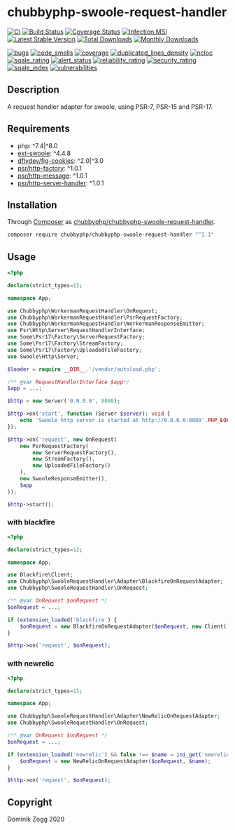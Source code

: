 # chubbyphp-swoole-request-handler

[![CI](https://github.com/chubbyphp/chubbyphp-swoole-request-handler/workflows/CI/badge.svg?branch=master)](https://github.com/chubbyphp/chubbyphp-swoole-request-handler/actions?query=workflow%3ACI)
[![Build Status](https://api.travis-ci.org/chubbyphp/chubbyphp-swoole-request-handler.png?branch=master)](https://travis-ci.org/chubbyphp/chubbyphp-swoole-request-handler)
[![Coverage Status](https://coveralls.io/repos/github/chubbyphp/chubbyphp-swoole-request-handler/badge.svg?branch=master)](https://coveralls.io/github/chubbyphp/chubbyphp-swoole-request-handler?branch=master)
[![Infection MSI](https://badge.stryker-mutator.io/github.com/chubbyphp/chubbyphp-swoole-request-handler/master)](https://dashboard.stryker-mutator.io/reports/github.com/chubbyphp/chubbyphp-swoole-request-handler/master)
[![Latest Stable Version](https://poser.pugx.org/chubbyphp/chubbyphp-swoole-request-handler/v/stable.png)](https://packagist.org/packages/chubbyphp/chubbyphp-swoole-request-handler)
[![Total Downloads](https://poser.pugx.org/chubbyphp/chubbyphp-swoole-request-handler/downloads.png)](https://packagist.org/packages/chubbyphp/chubbyphp-swoole-request-handler)
[![Monthly Downloads](https://poser.pugx.org/chubbyphp/chubbyphp-swoole-request-handler/d/monthly)](https://packagist.org/packages/chubbyphp/chubbyphp-swoole-request-handler)

[![bugs](https://sonarcloud.io/api/project_badges/measure?project=chubbyphp_chubbyphp-swoole-request-handler&metric=bugs)](https://sonarcloud.io/dashboard?id=chubbyphp_chubbyphp-swoole-request-handler)
[![code_smells](https://sonarcloud.io/api/project_badges/measure?project=chubbyphp_chubbyphp-swoole-request-handler&metric=code_smells)](https://sonarcloud.io/dashboard?id=chubbyphp_chubbyphp-swoole-request-handler)
[![coverage](https://sonarcloud.io/api/project_badges/measure?project=chubbyphp_chubbyphp-swoole-request-handler&metric=coverage)](https://sonarcloud.io/dashboard?id=chubbyphp_chubbyphp-swoole-request-handler)
[![duplicated_lines_density](https://sonarcloud.io/api/project_badges/measure?project=chubbyphp_chubbyphp-swoole-request-handler&metric=duplicated_lines_density)](https://sonarcloud.io/dashboard?id=chubbyphp_chubbyphp-swoole-request-handler)
[![ncloc](https://sonarcloud.io/api/project_badges/measure?project=chubbyphp_chubbyphp-swoole-request-handler&metric=ncloc)](https://sonarcloud.io/dashboard?id=chubbyphp_chubbyphp-swoole-request-handler)
[![sqale_rating](https://sonarcloud.io/api/project_badges/measure?project=chubbyphp_chubbyphp-swoole-request-handler&metric=sqale_rating)](https://sonarcloud.io/dashboard?id=chubbyphp_chubbyphp-swoole-request-handler)
[![alert_status](https://sonarcloud.io/api/project_badges/measure?project=chubbyphp_chubbyphp-swoole-request-handler&metric=alert_status)](https://sonarcloud.io/dashboard?id=chubbyphp_chubbyphp-swoole-request-handler)
[![reliability_rating](https://sonarcloud.io/api/project_badges/measure?project=chubbyphp_chubbyphp-swoole-request-handler&metric=reliability_rating)](https://sonarcloud.io/dashboard?id=chubbyphp_chubbyphp-swoole-request-handler)
[![security_rating](https://sonarcloud.io/api/project_badges/measure?project=chubbyphp_chubbyphp-swoole-request-handler&metric=security_rating)](https://sonarcloud.io/dashboard?id=chubbyphp_chubbyphp-swoole-request-handler)
[![sqale_index](https://sonarcloud.io/api/project_badges/measure?project=chubbyphp_chubbyphp-swoole-request-handler&metric=sqale_index)](https://sonarcloud.io/dashboard?id=chubbyphp_chubbyphp-swoole-request-handler)
[![vulnerabilities](https://sonarcloud.io/api/project_badges/measure?project=chubbyphp_chubbyphp-swoole-request-handler&metric=vulnerabilities)](https://sonarcloud.io/dashboard?id=chubbyphp_chubbyphp-swoole-request-handler)

## Description

A request handler adapter for swoole, using PSR-7, PSR-15 and PSR-17.

## Requirements

 * php: ^7.4|^8.0
 * [ext-swoole][2]: ^4.4.8
 * [dflydev/fig-cookies][3]: ^2.0|^3.0
 * [psr/http-factory][4]: ^1.0.1
 * [psr/http-message][5]: ^1.0.1
 * [psr/http-server-handler][6]: ^1.0.1

## Installation

Through [Composer](http://getcomposer.org) as [chubbyphp/chubbyphp-swoole-request-handler][1].

```sh
composer require chubbyphp/chubbyphp-swoole-request-handler "^1.1"
```

## Usage

```php
<?php

declare(strict_types=1);

namespace App;

use Chubbyphp\WorkermanRequestHandler\OnRequest;
use Chubbyphp\WorkermanRequestHandler\PsrRequestFactory;
use Chubbyphp\WorkermanRequestHandler\WorkermanResponseEmitter;
use Psr\Http\Server\RequestHandlerInterface;
use Some\Psr17\Factory\ServerRequestFactory;
use Some\Psr17\Factory\StreamFactory;
use Some\Psr17\Factory\UploadedFileFactory;
use Swoole\Http\Server;

$loader = require __DIR__.'/vendor/autoload.php';

/** @var RequestHandlerInterface $app*/
$app = ...;

$http = new Server('0.0.0.0', 8080);

$http->on('start', function (Server $server): void {
    echo 'Swoole http server is started at http://0.0.0.0:8080'.PHP_EOL;
});

$http->on('request', new OnRequest(
    new PsrRequestFactory(
        new ServerRequestFactory(),
        new StreamFactory(),
        new UploadedFileFactory()
    ),
    new SwooleResponseEmitter(),
    $app
));

$http->start();
```

### with blackfire

```php
<?php

declare(strict_types=1);

namespace App;

use Blackfire\Client;
use Chubbyphp\SwooleRequestHandler\Adapter\BlackfireOnRequestAdapter;
use Chubbyphp\SwooleRequestHandler\OnRequest;

/** @var OnRequest $onRequest */
$onRequest = ...;

if (extension_loaded('blackfire') {
    $onRequest = new BlackfireOnRequestAdapter($onRequest, new Client());
}

$http->on('request', $onRequest);
```

### with newrelic

```php
<?php

declare(strict_types=1);

namespace App;

use Chubbyphp\SwooleRequestHandler\Adapter\NewRelicOnRequestAdapter;
use Chubbyphp\SwooleRequestHandler\OnRequest;

/** @var OnRequest $onRequest */
$onRequest = ...;

if (extension_loaded('newrelic') && false !== $name = ini_get('newrelic.appname')) {
    $onRequest = new NewRelicOnRequestAdapter($onRequest, $name);
}

$http->on('request', $onRequest);
```

## Copyright

Dominik Zogg 2020

[1]: https://packagist.org/packages/chubbyphp/chubbyphp-swoole-request-handler
[2]: https://www.swoole.co.uk
[3]: https://packagist.org/packages/dflydev/fig-cookies
[4]: https://packagist.org/packages/psr/http-factory
[5]: https://packagist.org/packages/psr/http-message
[6]: https://packagist.org/packages/psr/http-server-handler
